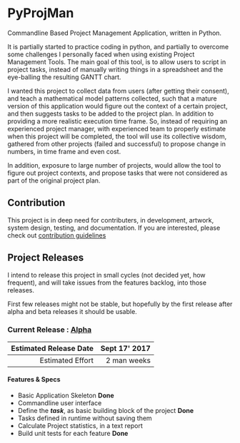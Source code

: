 # PyProjMan
Commandline Based Project Management Application, written in Python. 

It is partially started to practice coding in python, and partially to overcome some challenges I personally faced when using existing Project Management Tools. 
The main goal of this tool, is to allow users to script in project tasks, instead of manually writing things in a spreadsheet and the eye-balling the resulting GANTT chart.

I wanted this project to collect data from users (after getting their consent), and teach a mathematical model patterns collected, such that a mature version of this application would figure out the context of a certain project, and then suggests tasks to be added to the project plan. In addition to providing a more realistic execution time frame. 
So, instead of requiring an experienced project manager, with experienced team to properly estimate when this project will be completed, the tool will use its collective wisdom, gathered from other projects (failed and successful) to propose change in numbers, in time frame and even cost. 

In addition, exposure to large number of projects, would allow the tool to figure out project contexts, and propose tasks that were not considered as part of the original project plan. 

## Contribution 
This project is in deep need for contributers, in development, artwork, system design, testing, and documentation.
If you are interested, please check out  [contribution guidelines][1]

## Project Releases
I intend to release this project in small cycles (not decided yet, how frequent), and will take issues from the features backlog, into those releases.

First few releases might not be stable, but hopefully by the first release after alpha and beta releases it should be usable.

### Current Release : [Alpha][2]

Estimated Release Date | Sept 17' 2017
----------------------:|--------------:
Estimated Effort       | 2 man weeks

#### Features & Specs

* Basic Application Skeleton **Done**
* Commandline user interface 
* Define the **_task_**, as basic building block of the project **Done**
* Tasks defined in runtime without saving them 
* Calculate Project statistics, in a text report 
* Build unit tests for each feature **Done**
 




[1]: https://github.com/aawadall/PyProjMan/blob/master/CONTRIBUTING.md
[2]: https://github.com/aawadall/PyProjMan/milestone/1
[3]: https://github.com/aawadall/PyProjMan/milestone/2
